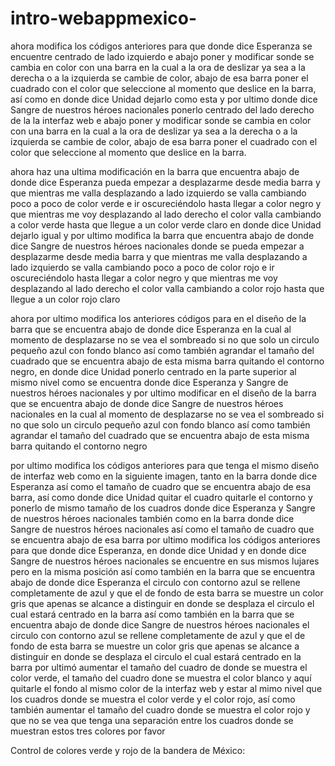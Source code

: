 # intro-webappmexico-

ahora modifica los códigos anteriores para que donde dice Esperanza se encuentre centrado de lado izquierdo e abajo poner y modificar sonde se cambia en color con una barra en la cual a la ora de deslizar ya sea a la derecha o a la izquierda se cambie de color, abajo de esa barra poner el cuadrado con el color que seleccione al momento que deslice en la barra, así como en donde dice Unidad dejarlo como esta y por ultimo donde dice Sangre de nuestros héroes nacionales ponerlo centrado del lado derecho de la la interfaz web e  abajo poner y modificar sonde se cambia en color con una barra en la cual a la ora de deslizar ya sea a la derecha o a la izquierda se cambie de color, abajo de esa barra poner el cuadrado con el color que seleccione al momento que deslice en la barra.

ahora haz una ultima modificación en la barra que encuentra abajo de donde dice Esperanza pueda empezar a desplazarme desde media barra y que mientras me valla desplazando a lado izquierdo se valla cambiando poco a poco de color verde e ir oscureciéndolo hasta llegar a color negro y que mientras me voy desplazando al lado derecho el color valla cambiando a color verde hasta que llegue a un color verde claro en donde dice Unidad dejarlo igual y por ultimo modifica la barra que encuentra abajo de donde dice Sangre de nuestros héroes nacionales donde se pueda empezar a desplazarme desde media barra y que mientras me valla desplazando a lado izquierdo se valla cambiando poco a poco de color rojo e ir oscureciéndolo hasta llegar a color negro y que mientras me voy desplazando al lado derecho el color valla cambiando a color rojo hasta que llegue a un color rojo claro

 ahora por ultimo modifica los anteriores códigos para en el diseño de la barra que se encuentra abajo de donde dice Esperanza en la cual al momento de desplazarse no se vea el sombreado si no que solo un circulo pequeño azul con fondo blanco así como también agrandar el tamaño del cuadrado que se encuentra abajo de esta misma barra quitando el contorno negro, en donde dice Unidad ponerlo centrado en la parte superior al mismo nivel como se encuentra donde dice Esperanza y Sangre de nuestros héroes nacionales y por ultimo modificar en el diseño de la barra que se encuentra abajo de donde dice Sangre de nuestros héroes nacionales en la cual al momento de desplazarse no se vea el sombreado si no que solo un circulo pequeño azul con fondo blanco  así como también agrandar el tamaño del cuadrado que se encuentra abajo de esta misma barra quitando el contorno negro
 
 por ultimo modifica los códigos anteriores para que tenga el mismo diseño de interfaz web como en la siguiente imagen,  tanto en la barra donde dice Esperanza así como el tamaño de cuadro que se encuentra abajo de esa barra, así como donde dice Unidad quitar el cuadro quitarle el contorno y ponerlo de mismo tamaño de los cuadros donde dice Esperanza y Sangre de nuestros héroes nacionales también como en la barra donde dice Sangre de nuestros héroes nacionales así como el tamaño de cuadro que se encuentra abajo de esa barra
por ultimo modifica los códigos anteriores para que donde dice Esperanza, en donde dice Unidad y en donde dice Sangre de nuestros héroes nacionales se encuentre en sus mismos lujares pero en la misma posición así como también en la barra que se encuentra abajo de donde dice Esperanza el circulo con contorno azul se rellene completamente de azul y que el de fondo de esta barra se muestre un color gris que apenas se alcance a distinguir en donde se desplaza el circulo el cual estará centrado en la barra así como también en la barra que se encuentra abajo de donde dice Sangre de nuestros héroes nacionales el circulo con contorno azul se rellene completamente de azul y que el de fondo de esta barra se muestre un color gris que apenas se alcance a distinguir en donde se desplaza el circulo el cual estará centrado en la barra por ultimó aumentar el tamaño del cuadro de donde se muestra el color verde, el tamaño del cuadro done se muestra el color blanco y aquí quitarle el fondo al mismo color de la interfaz web y estar al mimo nivel que los cuadros donde se muestra el color verde y el color rojo, así como también aumentar el tamaño del cuadro donde se muestra el color rojo y que no se vea que tenga una separación entre los cuadros donde se muestran estos tres colores por favor



Control de colores verde y rojo de la bandera de México:
